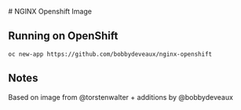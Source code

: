 # NGINX Openshift Image

## Running on OpenShift

`oc new-app https://github.com/bobbydeveaux/nginx-openshift`

## Notes

Based on image from @torstenwalter + additions by @bobbydeveaux